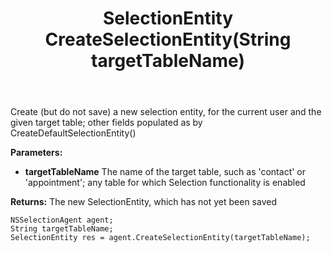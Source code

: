 ﻿---
uid: crmscript_ref_NSSelectionAgent_CreateSelectionEntity
title: SelectionEntity CreateSelectionEntity(String targetTableName)
intellisense: NSSelectionAgent.CreateSelectionEntity
keywords: NSSelectionAgent, CreateSelectionEntity
so.topic: reference
---

Create (but do not save) a new selection entity, for the current user and the given target table; other fields populated as by CreateDefaultSelectionEntity()

**Parameters:**
 - **targetTableName** The name of the target table, such as 'contact' or 'appointment'; any table for which Selection functionality is enabled

**Returns:** The new SelectionEntity, which has not yet been saved

```crmscript
NSSelectionAgent agent;
String targetTableName;
SelectionEntity res = agent.CreateSelectionEntity(targetTableName);
```

